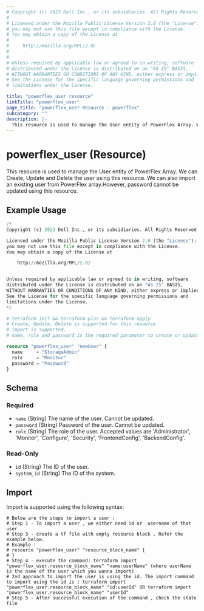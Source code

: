 ```yaml
---
# Copyright (c) 2023 Dell Inc., or its subsidiaries. All Rights Reserved.
# 
# Licensed under the Mozilla Public License Version 2.0 (the "License");
# you may not use this file except in compliance with the License.
# You may obtain a copy of the License at
# 
#     http://mozilla.org/MPL/2.0/
# 
# 
# Unless required by applicable law or agreed to in writing, software
# distributed under the License is distributed on an "AS IS" BASIS,
# WITHOUT WARRANTIES OR CONDITIONS OF ANY KIND, either express or implied.
# See the License for the specific language governing permissions and
# limitations under the License.

title: "powerflex_user resource"
linkTitle: "powerflex_user"
page_title: "powerflex_user Resource - powerflex"
subcategory: ""
description: |-
  This resource is used to manage the User entity of PowerFlex Array. We can Create, Update and Delete the user using this resource. We can also import an existing user from PowerFlex array.However, password cannot be updated using this resource.
---
```


# powerflex_user (Resource)

This resource is used to manage the User entity of PowerFlex Array. We can Create, Update and Delete the user using this resource. We can also import an existing user from PowerFlex array.However, password cannot be updated using this resource.


## Example Usage

```terraform
/*
Copyright (c) 2023 Dell Inc., or its subsidiaries. All Rights Reserved.

Licensed under the Mozilla Public License Version 2.0 (the "License");
you may not use this file except in compliance with the License.
You may obtain a copy of the License at

    http://mozilla.org/MPL/2.0/


Unless required by applicable law or agreed to in writing, software
distributed under the License is distributed on an "AS IS" BASIS,
WITHOUT WARRANTIES OR CONDITIONS OF ANY KIND, either express or implied.
See the License for the specific language governing permissions and
limitations under the License.
*/

# terraform init && terraform plan && terraform apply
# Create, Update, Delete is supported for this resource
# Import is supported.
# name, role and password is the required parameter to create or update

resource "powerflex_user" "newUser" {
  name     = "StorageAdmin"
  role     = "Monitor"
  password = "Password"
}
```

<!-- schema generated by tfplugindocs -->
## Schema

### Required

- `name` (String) The name of the user. Cannot be updated.
- `password` (String) Password of the user. Cannot be updated.
- `role` (String) The role of the user. Accepted values are 'Administrator', 'Monitor', 'Configure', 'Security', 'FrontendConfig', 'BackendConfig'.

### Read-Only

- `id` (String) The ID of the user.
- `system_id` (String) The ID of the system.

## Import

Import is supported using the following syntax:

```shell
# Below are the steps to import a user :
# Step 1 - To import a user , we either need id or  username of that user 
# Step 3 - create a tf file with empty resource block . Refer the example below.
# Example :
# resource "powerflex_user" "resource_block_name" {
# }
# Step 4 - execute the command: terraform import "powerflex_user.resource_block_name" "name:userName" (where userName is the name of the user which you wanna import)
# 2nd approach to import the user is using the id. The import command to import using the id is : terraform import "powerflex_user.resource_block_name" "id:userId" OR terraform import "powerflex_user.resource_block_name" "userId"
# Step 5 - After successful execution of the command , check the state file
```